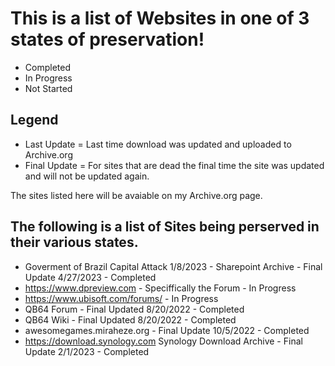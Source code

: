# This is a list of Websites in one of 3 states of preservation!
- Completed
- In Progress
- Not Started

## Legend
- Last Update = Last time download was updated and uploaded to Archive.org
- Final Update = For sites that are dead the final time the site was updated and will not be updated again.


The sites listed here will be avaiable on my Archive.org page.

## The following is a list of Sites being perserved in their various states.
- Goverment of Brazil Capital Attack 1/8/2023 - Sharepoint Archive - Final Update 4/27/2023 - Completed
- https://www.dpreview.com - Speciffically the Forum - In Progress
- https://www.ubisoft.com/forums/ - In Progress
- QB64 Forum - Final Updated 8/20/2022 - Completed
- QB64 Wiki - Final Updated 8/20/2022 - Completed
- awesomegames.miraheze.org - Final Update 10/5/2022 - Completed
- https://download.synology.com Synology Download Archive - Final Update 2/1/2023 - Completed

